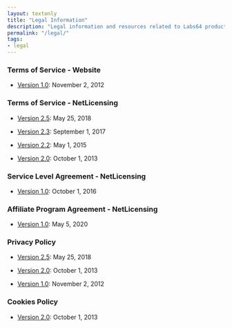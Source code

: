 ```yaml
---
layout: textonly
title: "Legal Information"
description: "Legal information and resources related to Labs64 products and services."
permalink: "/legal/"
tags:
- legal
---
```


### Terms of Service - Website

*   [Version 1.0](/legal/terms-of-service/website/1-0/ "1.0"): November 2, 2012
    

### Terms of Service - NetLicensing

*   [Version 2.5](/legal/terms-of-service/netlicensing/2-5/ "2.5"): May 25, 2018
    
*   [Version 2.3](/legal/terms-of-service/netlicensing/2-3/ "2.3"): September 1, 2017
    
*   [Version 2.2](/legal/terms-of-service/netlicensing/2-2/ "2.2"): May 1, 2015
    
*   [Version 2.0](/legal/terms-of-service/netlicensing/2-0/ "2.0"): October 1, 2013
    

### Service Level Agreement - NetLicensing

*   [Version 1.0](/legal/terms-of-service/netlicensing/service-level-agreement-1-0/ "1.0"): October 1, 2016
    

### Affiliate Program Agreement - NetLicensing

*   [Version 1.0](/legal/affiliate-program-agreement/1-0/  "1.0"): May 5, 2020
    

### Privacy Policy

*   [Version 2.5](/legal/privacy-policy/2-5/ "2.5"): May 25, 2018
    
*   [Version 2.0](/legal/privacy-policy/2-0/ "2.0"): October 1, 2013
    
*   [Version 1.0](/legal/privacy-policy/1-0/ "1.0"): November 2, 2012
    

### Cookies Policy

*   [Version 2.0](/legal/privacy-policy/cookies-policy/ "2.0"): October 1, 2013
